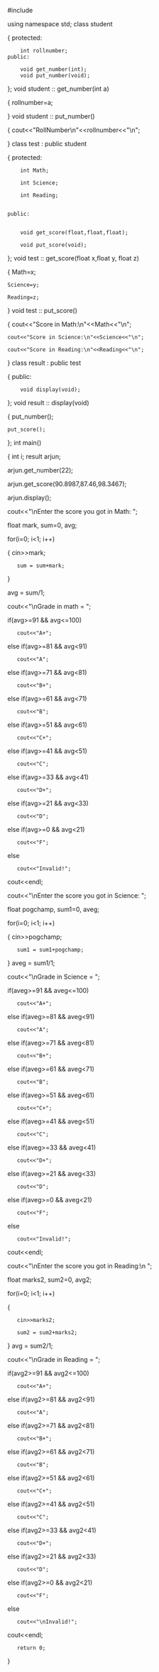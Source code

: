 #include <iostream> 
  
using namespace std;
class student

{
    protected:
    
        int rollnumber;
    public:
    
        void get_number(int);
        void put_number(void);
        
};
void student :: get_number(int a)

{
    rollnumber=a;
    
}
void student :: put_number()

{
    cout<<"RollNumber\n"<<rollnumber<<"\n";
    
}
class test : public student

{
    protected:
    
        int Math;
        
        int Science;
        
        int Reading;
        
        
    public:
    
    
        void get_score(float,float,float);
        
        void put_score(void);
        
};
void test :: get_score(float x,float y, float z)

{
    Math=x;
    
    Science=y;
    
    Reading=z;
    
}
void test :: put_score()

{
    cout<<"Score in Math:\n"<<Math<<"\n";
    
    
    cout<<"Score in Science:\n"<<Science<<"\n";
    
    cout<<"Score in Reading:\n"<<Reading<<"\n";
    
}
class result : public test 

{
    public:
    
        void display(void);
        
};
void result :: display(void)

{
    put_number();
    
    put_score();
    
    
};
int main()

{
   int i;
   result arjun;
   
   arjun.get_number(22);
   
   arjun.get_score(90.8987,87.46,98.3467);
   
   arjun.display();
   
   cout<<"\nEnter the score you got in Math: ";
   
   float mark, sum=0, avg;
   
   for(i=0; i<1; i++)
   
   {
       cin>>mark;
       
       sum = sum+mark;
       
   }
   
   avg = sum/1;
   
   cout<<"\nGrade in math = ";
   
   if(avg>=91 && avg<=100)
   
       cout<<"A+";
       
       
   else if(avg>=81 && avg<91)
   
       cout<<"A";
       
   else if(avg>=71 && avg<81)
   
       cout<<"B+";
       
   else if(avg>=61 && avg<71)
   
       cout<<"B";
       
   else if(avg>=51 && avg<61)
   
       cout<<"C+";
       
   else if(avg>=41 && avg<51)
   
       cout<<"C";
       
   else if(avg>=33 && avg<41)
   
       cout<<"D+";
   else if(avg>=21 && avg<33)
   
       cout<<"D";
       
   else if(avg>=0 && avg<21)
   
   
       cout<<"F";
       
   else
   
       cout<<"Invalid!";
       
   cout<<endl;
   
   cout<<"\nEnter the score you got in Science: ";
   
   float pogchamp, sum1=0, aveg;
   
   for(i=0; i<1; i++)
   
   {
       cin>>pogchamp;
       
       sum1 = sum1+pogchamp;
       
   }
   aveg = sum1/1;
   
   cout<<"\nGrade in Science = ";
   
   if(aveg>=91 && aveg<=100)
   
       cout<<"A+";
       
   else if(aveg>=81 && aveg<91)
   
       cout<<"A";
       
       
   else if(aveg>=71 && aveg<81)
   
   
       cout<<"B+";
       
   else if(aveg>=61 && aveg<71)
   
       cout<<"B";
       
   else if(aveg>=51 && aveg<61)
   
       cout<<"C+";
       
   else if(aveg>=41 && aveg<51)
   
       cout<<"C";
       
   else if(aveg>=33 && aveg<41)
   
       cout<<"D+";
       
   else if(aveg>=21 && aveg<33)
   
       cout<<"D";
       
   else if(aveg>=0 && aveg<21)
   
       cout<<"F";
       
   else
   
       cout<<"Invalid!";
       
   cout<<endl;
   
   
   cout<<"\nEnter the score you got in Reading:\n ";
   
   float marks2, sum2=0, avg2;
   
   for(i=0; i<1; i++)
   
   {
   
       cin>>marks2;
       
       sum2 = sum2+marks2;
       
   }
   avg = sum2/1;
   
   cout<<"\nGrade in Reading = ";
   
   if(avg2>=91 && avg2<=100)
   
       cout<<"A+";
       
   else if(avg2>=81 && avg2<91)
   
       cout<<"A";
       
   else if(avg2>=71 && avg2<81)
   
       cout<<"B+";
       
   else if(avg2>=61 && avg2<71)
   
       cout<<"B";
       
   else if(avg2>=51 && avg2<61)
   
       cout<<"C+";
       
   else if(avg2>=41 && avg2<51)
   
       cout<<"C";
       
   else if(avg2>=33 && avg2<41)
   
       cout<<"D+";
       
   else if(avg2>=21 && avg2<33)
   
       cout<<"D";
       
   else if(avg2>=0 && avg2<21)
   
       cout<<"F";
       
   else
   
       cout<<"\nInvalid!";
       
   cout<<endl;
   
       return 0;
       
}
